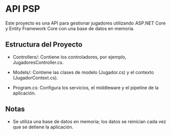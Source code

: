 # API PSP

Este proyecto es una API para gestionar jugadores utilizando ASP.NET Core y Entity Framework Core con una base de datos en memoria.

## Estructura del Proyecto

- Controllers/: Contiene los controladores, por ejemplo, JugadoresController.cs.

- Models/: Contiene las clases de modelo (Jugador.cs) y el contexto (JugadorContext.cs).

- Program.cs: Configura los servicios, el middleware y el pipeline de la aplicación.

## Notas
- Se utiliza una base de datos en memoria; los datos se reinician cada vez que se detiene la aplicación.

